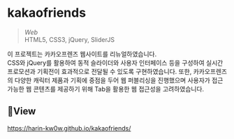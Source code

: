 # **kakaofriends**
>*Web*
</br> HTML5, CSS3, jQuery, SliderJS

이 프로젝트는 카카오프렌즈 웹사이트를 리뉴얼하였습니다.
</br>CSS와 jQuery를 활용하여 동적 슬라이더와 사용자 인터페이스 등을 구성하여 실시간 프로모션과 기획전이 효과적으로 전달될 수 있도록 구현하였습니다. 또한, 카카오프렌즈의 다양한 캐릭터 제품과 기획에 중점을 두어 웹 퍼블리싱을 진행했으며 사용자가 접근 가능한 웹 콘텐츠를 제공하기 위해 Tab을 활용한 웹 접근성을 고려하였습니다.

## 📑View
https://harin-kw0w.github.io/kakaofriends/
